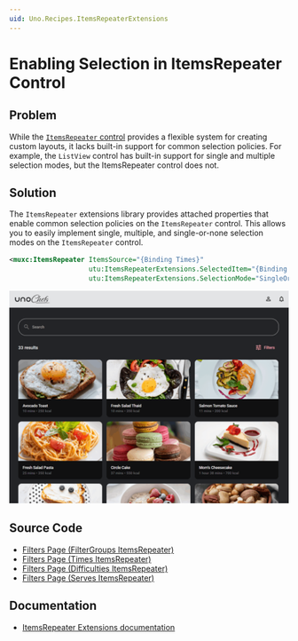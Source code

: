```yaml
---
uid: Uno.Recipes.ItemsRepeaterExtensions
---
```


# Enabling Selection in ItemsRepeater Control

## Problem

While the [`ItemsRepeater` control](https://learn.microsoft.com/en-us/windows/apps/design/controls/items-repeater) provides a flexible system for creating custom layouts, it lacks built-in support for common selection policies. For example, the `ListView` control has built-in support for single and multiple selection modes, but the ItemsRepeater control does not.

## Solution

The `ItemsRepeater` extensions library provides attached properties that enable common selection policies on the `ItemsRepeater` control. This allows you to easily implement single, multiple, and single-or-none selection modes on the `ItemsRepeater` control.

```xml
<muxc:ItemsRepeater ItemsSource="{Binding Times}"
                    utu:ItemsRepeaterExtensions.SelectedItem="{Binding Filter.Time, Mode=TwoWay}"
                    utu:ItemsRepeaterExtensions.SelectionMode="SingleOrNone">
```

![ItemsRepeaterExtensions Single Selection ExampleItemsRepeaterExtensions Single Selection Example](../assets/itemsrepeater-extensions-single.gif)

## Source Code

- [Filters Page (FilterGroups ItemsRepeater)](https://github.com/unoplatform/uno.chefs/blob/139edc9eab65b322e219efb7572583551c40ad32/Chefs/Views/FiltersPage.xaml#L52)
- [Filters Page (Times ItemsRepeater)](https://github.com/unoplatform/uno.chefs/blob/139edc9eab65b322e219efb7572583551c40ad32/Chefs/Views/FiltersPage.xaml#L71)
- [Filters Page (Difficulties ItemsRepeater)](https://github.com/unoplatform/uno.chefs/blob/139edc9eab65b322e219efb7572583551c40ad32/Chefs/Views/FiltersPage.xaml#L99)
- [Filters Page (Serves ItemsRepeater)](https://github.com/unoplatform/uno.chefs/blob/139edc9eab65b322e219efb7572583551c40ad32/Chefs/Views/FiltersPage.xaml#L118)

## Documentation

- [ItemsRepeater Extensions documentation](xref:Toolkit.Helpers.ItemRepeaterExtensions)
